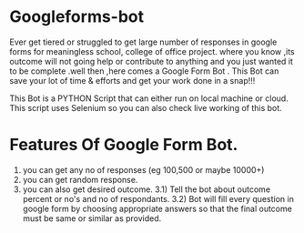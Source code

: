 # Googleforms-bot

Ever get tiered or struggled to get large number of responses in google forms for meaningless school, college of office project. where you know ,its outcome will not going help or contribute to anything and you just wanted it to be complete .well then ,here comes a Google Form Bot . This Bot can save your lot of time & efforts and get your work done in a snap!!!

This Bot is a PYTHON Script that can either run on local machine or cloud.
This script uses Selenium so you can also check live working of this bot.

# Features Of Google Form Bot.

1) you can get any no of responses (eg 100,500 or maybe 10000+)
2) you can get random response.
3) you can also get desired outcome.
3.1) Tell the bot about outcome percent or no's and no of respondants.
3.2) Bot will fill every question in google form by choosing appropriate answers so that the final outcome must be same or similar as provided. 
